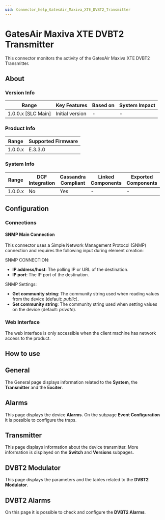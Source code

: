 ```yaml
---
uid: Connector_help_GatesAir_Maxiva_XTE_DVBT2_Transmitter
---
```


# GatesAir Maxiva XTE DVBT2 Transmitter

This connector monitors the activity of the GatesAir Maxiva XTE DVBT2 Transmitter.

## About

### Version Info

| Range                | Key Features     | Based on     | System Impact     |
|----------------------|------------------|--------------|-------------------|
| 1.0.0.x [SLC Main]   | Initial version  | -            | -                 |

### Product Info

| Range     | Supported Firmware     |
|-----------|------------------------|
| 1.0.0.x   | E.3.3.0                |

### System Info

| Range     | DCF Integration     | Cassandra Compliant     | Linked Components     | Exported Components     |
|-----------|---------------------|-------------------------|-----------------------|-------------------------|
| 1.0.0.x   | No                  | Yes                     | -                     | -                       |

## Configuration

### Connections

#### SNMP Main Connection

This connector uses a Simple Network Management Protocol (SNMP) connection and requires the following input during element creation:

SNMP CONNECTION:

- **IP address/host**: The polling IP or URL of the destination.
- **IP port**: The IP port of the destination.

SNMP Settings:

- **Get community string**: The community string used when reading values from the device (default: *public*).
- **Set community string**: The community string used when setting values on the device (default: *private*).

### Web Interface

The web interface is only accessible when the client machine has network access to the product.

## How to use

## General

The General page displays information related to the **System**, the **Transmitter** and the **Exciter**.

## Alarms

This page displays the device **Alarms.** On the subpage **Event Configuration** it is possible to configure the traps.

## Transmitter

This page displays information about the device transmitter. More information is displayed on the **Switch** and **Versions** subpages.

## DVBT2 Modulator

This page displays the parameters and the tables related to the **DVBT2 Modulator**.

## DVBT2 Alarms

On this page it is possible to check and configure the **DVBT2 Alarms**.

